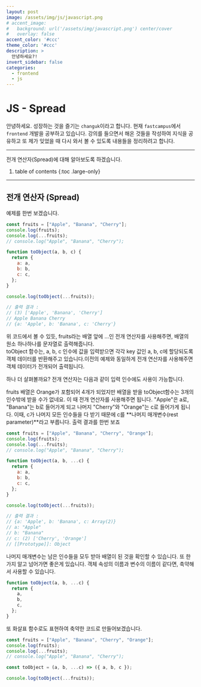 ```yaml
---
layout: post
image: /assets/img/js/javascript.png
# accent_image:
#   background: url('/assets/img/javascript.png') center/cover
#   overlay: false
accent_color: '#ccc'
theme_color: '#ccc'
description: >
  안녕하세요?!
invert_sidebar: false
categories:
  - frontend
  - js
---
```


# JS - Spread

안녕하세요. 성장하는 것을 즐기는 `changuk`이라고 합니다. 현재 `fastcampus`에서 `frontend` 개발을 공부하고 있습니다. 강의를 들으면서 해온 것들을 작성하여 지식을 공유하고 또 제가 잊었을 때 다시 와서 볼 수 있도록 내용들을 정리하려고 합니다.

---

전개 연산자(Spread)에 대해 알아보도록 하겠습니다.

1. table of contents
{:toc .large-only}
---

## 전개 연산자 (Spread)

예제를 한번 보겠습니다.

```javascript
const fruits = ["Apple", "Banana", "Cherry"];
console.log(fruits);
console.log(...fruits);
// console.log("Apple", "Banana", "Cherry");

function toObject(a, b, c) {
  return {
    a: a,
    b: b,
    c: c,
  };
}

console.log(toObject(...fruits));

// 출력 결과 :
// (3) ['Apple', 'Banana', 'Cherry']
// Apple Banana Cherry
// {a: 'Apple', b: 'Banana', c: 'Cherry'}
```

위 코드에서 볼 수 있듯, fruits라는 배열 앞에 ...인 전개 연산자를 사용해주면, 배열의 원소 하나하나를 문자열로 출력해줍니다.<br>
toObject 함수는, a, b, c 인수에 값을 입력받으면 각각 key 값인 a, b, c에 할당되도록 객체 데이터를 반환해주고 있습니다.이전의 예제와 동일하게 전개 연산자를 사용해주면 객체 데이터가 전개되어 출력됩니다.<br>

하나 더 살펴볼까요?
전개 연산자는 다음과 같이 입력 인수에도 사용이 가능합니다.

fruits 배열은 Orange가 포함되어 4개가 되었지만 배열을 받을 toObject함수는 3개의 인수밖에 받을 수가 없네요. 이 때 전개 연산자를 사용해주면 됩니다. "Apple"은 a로, "Banana"는 b로 들어가게 되고 나머지 "Cherry"와 "Orange"는 c로 들어가게 됩니다.
이때, c가 나머지 모든 인수들을 다 받기 때문에 c를 **나머지 매개변수(rest parameter)**라고 부릅니다. 출력 결과를 한번 보죠

```javascript
const fruits = ["Apple", "Banana", "Cherry", "Orange"];
console.log(fruits);
console.log(...fruits);
// console.log("Apple", "Banana", "Cherry");

function toObject(a, b, ...c) {
  return {
    a: a,
    b: b,
    c: c,
  };
}

console.log(toObject(...fruits));

// 출력 결과 :
// {a: 'Apple', b: 'Banana', c: Array(2)}
// a: "Apple"
// b: "Banana"
// c: (2) ['Cherry', 'Orange']
// [[Prototype]]: Object
```

나머지 매개변수는 남은 인수들을 모두 받아 배열이 된 것을 확인할 수 있습니다. 또 한가지 알고 넘어가면 좋은게 있습니다. 객체 속성의 이름과 변수의 이름이 같다면, 축약해서 사용할 수 있습니다.

```javascript
function toObject(a, b, ...c) {
  return {
    a,
    b,
    c,
  };
}
```

또 화살표 함수로도 표현하여 축약한 코드로 만들어보겠습니다.

```javascript
const fruits = ["Apple", "Banana", "Cherry", "Orange"];
console.log(fruits);
console.log(...fruits);
// console.log("Apple", "Banana", "Cherry");

const toObject = (a, b, ...c) => ({ a, b, c });

console.log(toObject(...fruits));
```
